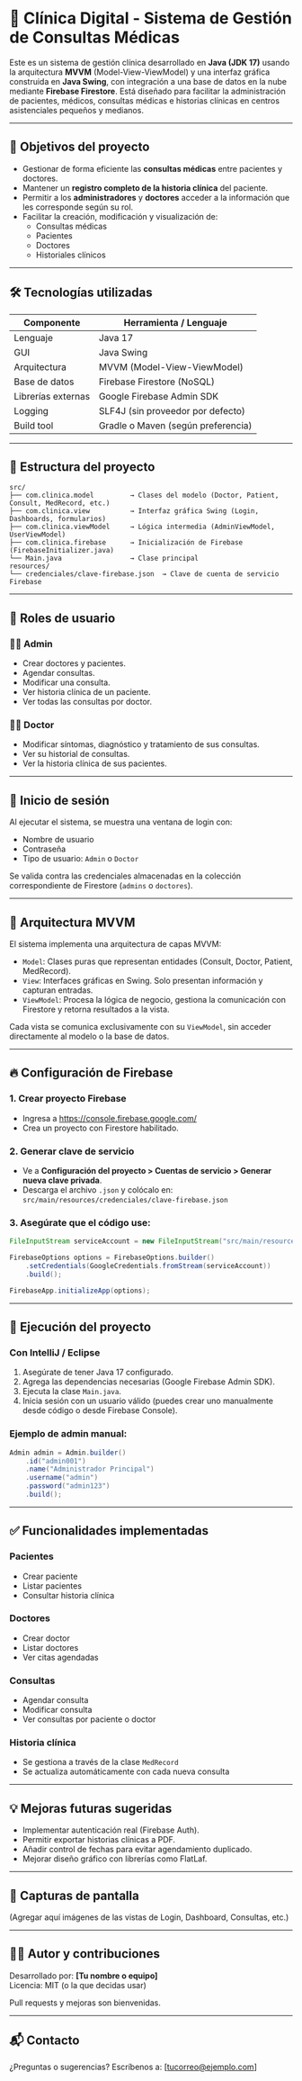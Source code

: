 # 🏥 Clínica Digital - Sistema de Gestión de Consultas Médicas

Este es un sistema de gestión clínica desarrollado en **Java (JDK 17)** usando la arquitectura **MVVM** (Model-View-ViewModel) y una interfaz gráfica construida en **Java Swing**, con integración a una base de datos en la nube mediante **Firebase Firestore**. Está diseñado para facilitar la administración de pacientes, médicos, consultas médicas e historias clínicas en centros asistenciales pequeños y medianos.

---

## 🎯 Objetivos del proyecto

- Gestionar de forma eficiente las **consultas médicas** entre pacientes y doctores.
- Mantener un **registro completo de la historia clínica** del paciente.
- Permitir a los **administradores** y **doctores** acceder a la información que les corresponde según su rol.
- Facilitar la creación, modificación y visualización de:
  - Consultas médicas
  - Pacientes
  - Doctores
  - Historiales clínicos

---

## 🛠️ Tecnologías utilizadas

| Componente        | Herramienta / Lenguaje          |
|------------------|----------------------------------|
| Lenguaje          | Java 17                         |
| GUI               | Java Swing                      |
| Arquitectura      | MVVM (Model-View-ViewModel)     |
| Base de datos     | Firebase Firestore (NoSQL)      |
| Librerías externas| Google Firebase Admin SDK       |
| Logging           | SLF4J (sin proveedor por defecto)|
| Build tool        | Gradle o Maven (según preferencia) |

---

## 📁 Estructura del proyecto

```
src/
├── com.clinica.model         → Clases del modelo (Doctor, Patient, Consult, MedRecord, etc.)
├── com.clinica.view          → Interfaz gráfica Swing (Login, Dashboards, formularios)
├── com.clinica.viewModel     → Lógica intermedia (AdminViewModel, UserViewModel)
├── com.clinica.firebase      → Inicialización de Firebase (FirebaseInitializer.java)
└── Main.java                 → Clase principal
resources/
└── credenciales/clave-firebase.json  → Clave de cuenta de servicio Firebase
```

---

## 👤 Roles de usuario

### 👩‍⚕️ Admin
- Crear doctores y pacientes.
- Agendar consultas.
- Modificar una consulta.
- Ver historia clínica de un paciente.
- Ver todas las consultas por doctor.

### 🧑‍⚕️ Doctor
- Modificar síntomas, diagnóstico y tratamiento de sus consultas.
- Ver su historial de consultas.
- Ver la historia clínica de sus pacientes.

---

## 🔐 Inicio de sesión

Al ejecutar el sistema, se muestra una ventana de login con:
- Nombre de usuario
- Contraseña
- Tipo de usuario: `Admin` o `Doctor`

Se valida contra las credenciales almacenadas en la colección correspondiente de Firestore (`admins` o `doctores`).

---

## 🧠 Arquitectura MVVM

El sistema implementa una arquitectura de capas MVVM:

- `Model`: Clases puras que representan entidades (Consult, Doctor, Patient, MedRecord).
- `View`: Interfaces gráficas en Swing. Solo presentan información y capturan entradas.
- `ViewModel`: Procesa la lógica de negocio, gestiona la comunicación con Firestore y retorna resultados a la vista.

Cada vista se comunica exclusivamente con su `ViewModel`, sin acceder directamente al modelo o la base de datos.

---

## 🔥 Configuración de Firebase

### 1. Crear proyecto Firebase
- Ingresa a https://console.firebase.google.com/
- Crea un proyecto con Firestore habilitado.

### 2. Generar clave de servicio
- Ve a **Configuración del proyecto > Cuentas de servicio > Generar nueva clave privada**.
- Descarga el archivo `.json` y colócalo en:  
  `src/main/resources/credenciales/clave-firebase.json`

### 3. Asegúrate que el código use:

```java
FileInputStream serviceAccount = new FileInputStream("src/main/resources/credenciales/clave-firebase.json");

FirebaseOptions options = FirebaseOptions.builder()
    .setCredentials(GoogleCredentials.fromStream(serviceAccount))
    .build();

FirebaseApp.initializeApp(options);
```

---

## 🚀 Ejecución del proyecto

### Con IntelliJ / Eclipse

1. Asegúrate de tener Java 17 configurado.
2. Agrega las dependencias necesarias (Google Firebase Admin SDK).
3. Ejecuta la clase `Main.java`.
4. Inicia sesión con un usuario válido (puedes crear uno manualmente desde código o desde Firebase Console).

### Ejemplo de admin manual:

```java
Admin admin = Admin.builder()
    .id("admin001")
    .name("Administrador Principal")
    .username("admin")
    .password("admin123")
    .build();
```

---

## ✅ Funcionalidades implementadas

### Pacientes
- Crear paciente
- Listar pacientes
- Consultar historia clínica

### Doctores
- Crear doctor
- Listar doctores
- Ver citas agendadas

### Consultas
- Agendar consulta
- Modificar consulta
- Ver consultas por paciente o doctor

### Historia clínica
- Se gestiona a través de la clase `MedRecord`
- Se actualiza automáticamente con cada nueva consulta

---

## 💡 Mejoras futuras sugeridas

- Implementar autenticación real (Firebase Auth).
- Permitir exportar historias clínicas a PDF.
- Añadir control de fechas para evitar agendamiento duplicado.
- Mejorar diseño gráfico con librerías como FlatLaf.

---

## 📸 Capturas de pantalla

(Agregar aquí imágenes de las vistas de Login, Dashboard, Consultas, etc.)

---

## 🧑‍💻 Autor y contribuciones

Desarrollado por: **[Tu nombre o equipo]**  
Licencia: MIT (o la que decidas usar)

Pull requests y mejoras son bienvenidas.

---

## 📬 Contacto

¿Preguntas o sugerencias? Escríbenos a: [tucorreo@ejemplo.com]